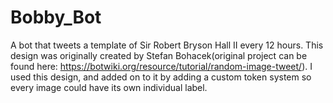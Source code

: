 # Bobby_Bot
A bot that tweets a template of Sir Robert Bryson Hall II every 12 hours. 
This design was originally created by Stefan Bohacek(original project can be found here: https://botwiki.org/resource/tutorial/random-image-tweet/). I used this design, and added on to it by adding a custom token system so every image could have its own individual label.
